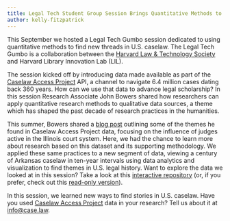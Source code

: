 ```yaml
---
title: Legal Tech Student Group Session Brings Quantitative Methods to U.S. Caselaw
author: kelly-fitzpatrick
---
```

This September we hosted a Legal Tech Gumbo session dedicated to using quantitative methods to find new threads in U.S. caselaw. The Legal Tech Gumbo is a collaboration between the [Harvard Law & Technology Society](https://orgs.law.harvard.edu/techsoc/) and Harvard Library Innovation Lab (LIL).

The session kicked off by introducing data made available as part of the [Caselaw Access Project](https://case.law/) API, a channel to navigate 6.4 million cases dating back 360 years. How can we use that data to advance legal scholarship? In this session Research Associate John Bowers shared how researchers can apply quantitative research methods to qualitative data sources, a theme which has shaped the past decade of research practices in the humanities.

This summer, Bowers shared a [blog post]({{site.baseurl}}/blog/2018/08/24/telling-stories-with-cap-data-the-prolific-mr-cartwright/) outlining some of the themes he found in Caselaw Access Project data, focusing on the influence of judges active in the Illinois court system. Here, we had the chance to learn more about research based on this dataset and its supporting methodology. We applied these same practices to a new segment of data, viewing a century of Arkansas caselaw in ten-year intervals using data analytics and visualization to find themes in U.S. legal history. Want to explore the data we looked at in this session? Take a look at this [interactive repository](https://bit.ly/gumbodemo) (or, if you prefer, check out this [read-only version](https://nbviewer.jupyter.org/github/john-bowers/gumbohack/blob/master/CAP-Workshop-Demo.ipynb)).

In this session, we learned new ways to find stories in U.S. caselaw. Have you used [Caselaw Access Project](https://case.law/) data in your research? Tell us about it at [info@case.law](mailto:info@case.law).
